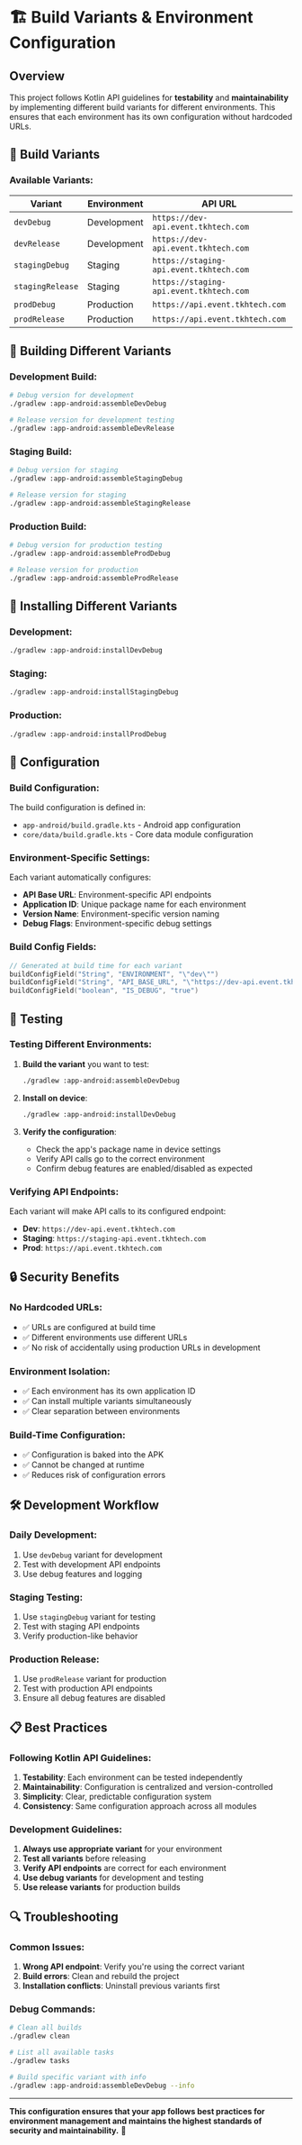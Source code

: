 # 🏗️ Build Variants & Environment Configuration

## Overview

This project follows Kotlin API guidelines for **testability** and **maintainability** by implementing different build variants for different environments. This ensures that each environment has its own configuration without hardcoded URLs.

## 🎯 Build Variants

### **Available Variants:**

| Variant | Environment | API URL | Debug | Application ID |
|---------|-------------|---------|-------|----------------|
| `devDebug` | Development | `https://dev-api.event.tkhtech.com` | ✅ | `com.eventsmobileone.dev` |
| `devRelease` | Development | `https://dev-api.event.tkhtech.com` | ❌ | `com.eventsmobileone.dev` |
| `stagingDebug` | Staging | `https://staging-api.event.tkhtech.com` | ✅ | `com.eventsmobileone.staging` |
| `stagingRelease` | Staging | `https://staging-api.event.tkhtech.com` | ❌ | `com.eventsmobileone.staging` |
| `prodDebug` | Production | `https://api.event.tkhtech.com` | ✅ | `com.eventsmobileone` |
| `prodRelease` | Production | `https://api.event.tkhtech.com` | ❌ | `com.eventsmobileone` |

## 🚀 Building Different Variants

### **Development Build:**
```bash
# Debug version for development
./gradlew :app-android:assembleDevDebug

# Release version for development testing
./gradlew :app-android:assembleDevRelease
```

### **Staging Build:**
```bash
# Debug version for staging
./gradlew :app-android:assembleStagingDebug

# Release version for staging
./gradlew :app-android:assembleStagingRelease
```

### **Production Build:**
```bash
# Debug version for production testing
./gradlew :app-android:assembleProdDebug

# Release version for production
./gradlew :app-android:assembleProdRelease
```

## 📱 Installing Different Variants

### **Development:**
```bash
./gradlew :app-android:installDevDebug
```

### **Staging:**
```bash
./gradlew :app-android:installStagingDebug
```

### **Production:**
```bash
./gradlew :app-android:installProdDebug
```

## 🔧 Configuration

### **Build Configuration:**

The build configuration is defined in:
- `app-android/build.gradle.kts` - Android app configuration
- `core/data/build.gradle.kts` - Core data module configuration

### **Environment-Specific Settings:**

Each variant automatically configures:
- **API Base URL**: Environment-specific API endpoints
- **Application ID**: Unique package name for each environment
- **Version Name**: Environment-specific version naming
- **Debug Flags**: Environment-specific debug settings

### **Build Config Fields:**

```kotlin
// Generated at build time for each variant
buildConfigField("String", "ENVIRONMENT", "\"dev\"")
buildConfigField("String", "API_BASE_URL", "\"https://dev-api.event.tkhtech.com\"")
buildConfigField("boolean", "IS_DEBUG", "true")
```

## 🧪 Testing

### **Testing Different Environments:**

1. **Build the variant** you want to test:
   ```bash
   ./gradlew :app-android:assembleDevDebug
   ```

2. **Install on device**:
   ```bash
   ./gradlew :app-android:installDevDebug
   ```

3. **Verify the configuration**:
   - Check the app's package name in device settings
   - Verify API calls go to the correct environment
   - Confirm debug features are enabled/disabled as expected

### **Verifying API Endpoints:**

Each variant will make API calls to its configured endpoint:
- **Dev**: `https://dev-api.event.tkhtech.com`
- **Staging**: `https://staging-api.event.tkhtech.com`
- **Prod**: `https://api.event.tkhtech.com`

## 🔒 Security Benefits

### **No Hardcoded URLs:**
- ✅ URLs are configured at build time
- ✅ Different environments use different URLs
- ✅ No risk of accidentally using production URLs in development

### **Environment Isolation:**
- ✅ Each environment has its own application ID
- ✅ Can install multiple variants simultaneously
- ✅ Clear separation between environments

### **Build-Time Configuration:**
- ✅ Configuration is baked into the APK
- ✅ Cannot be changed at runtime
- ✅ Reduces risk of configuration errors

## 🛠️ Development Workflow

### **Daily Development:**
1. Use `devDebug` variant for development
2. Test with development API endpoints
3. Use debug features and logging

### **Staging Testing:**
1. Use `stagingDebug` variant for testing
2. Test with staging API endpoints
3. Verify production-like behavior

### **Production Release:**
1. Use `prodRelease` variant for production
2. Test with production API endpoints
3. Ensure all debug features are disabled

## 📋 Best Practices

### **Following Kotlin API Guidelines:**

1. **Testability**: Each environment can be tested independently
2. **Maintainability**: Configuration is centralized and version-controlled
3. **Simplicity**: Clear, predictable configuration system
4. **Consistency**: Same configuration approach across all modules

### **Development Guidelines:**

1. **Always use appropriate variant** for your environment
2. **Test all variants** before releasing
3. **Verify API endpoints** are correct for each environment
4. **Use debug variants** for development and testing
5. **Use release variants** for production builds

## 🔍 Troubleshooting

### **Common Issues:**

1. **Wrong API endpoint**: Verify you're using the correct variant
2. **Build errors**: Clean and rebuild the project
3. **Installation conflicts**: Uninstall previous variants first

### **Debug Commands:**

```bash
# Clean all builds
./gradlew clean

# List all available tasks
./gradlew tasks

# Build specific variant with info
./gradlew :app-android:assembleDevDebug --info
```

---

**This configuration ensures that your app follows best practices for environment management and maintains the highest standards of security and maintainability.** 🎉
